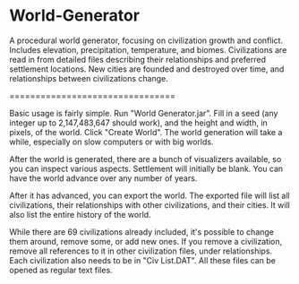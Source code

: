 World-Generator
===============

A procedural world generator, focusing on civilization growth and conflict. Includes elevation, precipitation, temperature, and biomes. Civilizations are read in from detailed files describing their relationships and preferred settlement locations. New cities are founded and destroyed over time, and relationships between civilizations change.

================================

Basic usage is fairly simple. Run "World Generator.jar". Fill in a seed (any integer up to 2,147,483,647 should work), and the height and width, in pixels, of the world. Click "Create World". The world generation will take a while, especially on slow computers or with big worlds.

After the world is generated, there are a bunch of visualizers available, so you can inspect various aspects. Settlement will initially be blank. You can have the world advance over any number of years.

After it has advanced, you can export the world. The exported file will list all civilizations, their relationships with other civilizations, and their cities. It will also list the entire history of the world.

While there are 69 civilizations already included, it's possible to change them around, remove some, or add new ones. If you remove a civilization, remove all references to it in other civilization files, under relationships. Each civilization also needs to be in "Civ List.DAT". All these files can be opened as regular text files.